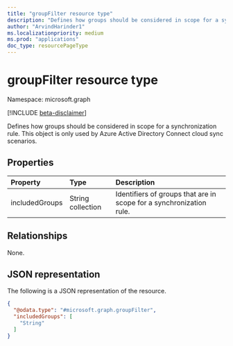 ```yaml
---
title: "groupFilter resource type"
description: "Defines how groups should be considered in scope for a synchronization rule. This object is only used by Azure Active Directory Connect cloud sync scenarios."
author: "ArvindHarinder1"
ms.localizationpriority: medium
ms.prod: "applications"
doc_type: resourcePageType
---
```


# groupFilter resource type

Namespace: microsoft.graph

[!INCLUDE [beta-disclaimer](../../includes/beta-disclaimer.md)]

Defines how groups should be considered in scope for a synchronization rule. This object is only used by Azure Active Directory Connect cloud sync scenarios.

## Properties
|Property|Type|Description|
|:---|:---|:---|
|includedGroups|String collection|Identifiers of groups that are in scope for a synchronization rule.|

## Relationships
None.

## JSON representation
The following is a JSON representation of the resource.
<!-- {
  "blockType": "resource",
  "@odata.type": "microsoft.graph.groupFilter"
}
-->
``` json
{
  "@odata.type": "#microsoft.graph.groupFilter",
  "includedGroups": [
    "String"
  ]
}
```

